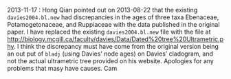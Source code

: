 2013-11-17 : Hong Qian pointed out on 2013-08-22 that the existing
`davies2004.bl.new` had discrepancies in the ages of three taxa
Ebenaceae, Potamogetonaceae, and Ruppiaceae with the data published in
the original paper.  I have replaced the existing `davies2004.bl.new`
file with the file at
<http://biology.mcgill.ca/faculty/davies/Data/Dated%20tree%20Ultrametric.phy>. I
think the discrepancy must have come from the original version being
an out put of `bladj` (using Davies’ node ages) on Davies’ cladogram,
and not the actual ultrametric tree provided on his website. Apologies
for any problems that masy have causes.  Cam

